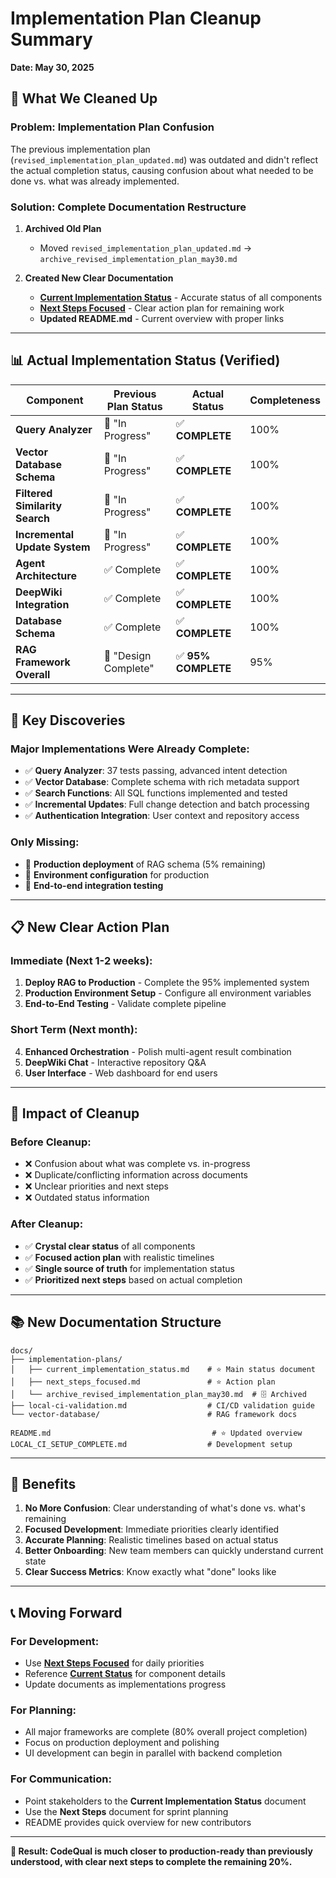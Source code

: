 # Implementation Plan Cleanup Summary
**Date: May 30, 2025**

## 🧹 **What We Cleaned Up**

### **Problem: Implementation Plan Confusion**
The previous implementation plan (`revised_implementation_plan_updated.md`) was outdated and didn't reflect the actual completion status, causing confusion about what needed to be done vs. what was already implemented.

### **Solution: Complete Documentation Restructure**

1. **Archived Old Plan**
   - Moved `revised_implementation_plan_updated.md` → `archive_revised_implementation_plan_may30.md`

2. **Created New Clear Documentation**
   - **[Current Implementation Status](docs/implementation-plans/current_implementation_status.md)** - Accurate status of all components
   - **[Next Steps Focused](docs/implementation-plans/next_steps_focused.md)** - Clear action plan for remaining work
   - **Updated README.md** - Current overview with proper links

---

## 📊 **Actual Implementation Status (Verified)**

| Component | Previous Plan Status | **Actual Status** | Completeness |
|-----------|---------------------|-------------------|--------------|
| **Query Analyzer** | 🔄 "In Progress" | ✅ **COMPLETE** | 100% |
| **Vector Database Schema** | 🔄 "In Progress" | ✅ **COMPLETE** | 100% |
| **Filtered Similarity Search** | 🔄 "In Progress" | ✅ **COMPLETE** | 100% |
| **Incremental Update System** | 🔄 "In Progress" | ✅ **COMPLETE** | 100% |
| **Agent Architecture** | ✅ Complete | ✅ **COMPLETE** | 100% |
| **DeepWiki Integration** | ✅ Complete | ✅ **COMPLETE** | 100% |
| **Database Schema** | ✅ Complete | ✅ **COMPLETE** | 100% |
| **RAG Framework Overall** | 🔄 "Design Complete" | ✅ **95% COMPLETE** | 95% |

---

## 🎯 **Key Discoveries**

### **Major Implementations Were Already Complete:**
- ✅ **Query Analyzer**: 37 tests passing, advanced intent detection
- ✅ **Vector Database**: Complete schema with rich metadata support
- ✅ **Search Functions**: All SQL functions implemented and tested
- ✅ **Incremental Updates**: Full change detection and batch processing
- ✅ **Authentication Integration**: User context and repository access

### **Only Missing:**
- 🔄 **Production deployment** of RAG schema (5% remaining)
- 🔄 **Environment configuration** for production
- 🔄 **End-to-end integration testing**

---

## 📋 **New Clear Action Plan**

### **Immediate (Next 1-2 weeks):**
1. **Deploy RAG to Production** - Complete the 95% implemented system
2. **Production Environment Setup** - Configure all environment variables
3. **End-to-End Testing** - Validate complete pipeline

### **Short Term (Next month):**
4. **Enhanced Orchestration** - Polish multi-agent result combination
5. **DeepWiki Chat** - Interactive repository Q&A
6. **User Interface** - Web dashboard for end users

---

## 🎉 **Impact of Cleanup**

### **Before Cleanup:**
- ❌ Confusion about what was complete vs. in-progress
- ❌ Duplicate/conflicting information across documents
- ❌ Unclear priorities and next steps
- ❌ Outdated status information

### **After Cleanup:**
- ✅ **Crystal clear status** of all components
- ✅ **Focused action plan** with realistic timelines
- ✅ **Single source of truth** for implementation status
- ✅ **Prioritized next steps** based on actual completion

---

## 📚 **New Documentation Structure**

```
docs/
├── implementation-plans/
│   ├── current_implementation_status.md    # ⭐ Main status document
│   ├── next_steps_focused.md               # ⭐ Action plan
│   └── archive_revised_implementation_plan_may30.md  # 🗄️ Archived
├── local-ci-validation.md                  # CI/CD validation guide
└── vector-database/                        # RAG framework docs

README.md                                    # ⭐ Updated overview
LOCAL_CI_SETUP_COMPLETE.md                  # Development setup
```

---

## 🚀 **Benefits**

1. **No More Confusion**: Clear understanding of what's done vs. what's remaining
2. **Focused Development**: Immediate priorities clearly identified
3. **Accurate Planning**: Realistic timelines based on actual status
4. **Better Onboarding**: New team members can quickly understand current state
5. **Clear Success Metrics**: Know exactly what "done" looks like

---

## 📞 **Moving Forward**

### **For Development:**
- Use **[Next Steps Focused](docs/implementation-plans/next_steps_focused.md)** for daily priorities
- Reference **[Current Status](docs/implementation-plans/current_implementation_status.md)** for component details
- Update documents as implementations progress

### **For Planning:**
- All major frameworks are complete (80% overall project completion)
- Focus on production deployment and polishing
- UI development can begin in parallel with backend completion

### **For Communication:**
- Point stakeholders to the **Current Implementation Status** document
- Use the **Next Steps** document for sprint planning
- README provides quick overview for new contributors

---

**🎯 Result: CodeQual is much closer to production-ready than previously understood, with clear next steps to complete the remaining 20%.**